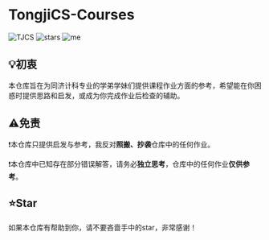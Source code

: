 # TongjiCS-Courses
![TJCS](https://flat.badgen.net/static/Tongji/CS)
![stars](https://flat.badgen.net/github/stars/youknowwhom/TongjiCS-Undergraduate-Courses/yellow)
![me](https://flat.badgen.net/static/powered%20by/Bryan%20Zheng/F96854)

## 💡初衷
本仓库旨在为同济计科专业的学弟学妹们提供课程作业方面的参考，希望能在你困惑时提供思路和启发，或成为你完成作业后检查的辅助。

## ⚠️免责
❗本仓库只提供启发与参考，我反对**照搬、抄袭**仓库中的任何作业。

❗本仓库中已知存在部分错误解答，请务必**独立思考**，仓库中的任何作业**仅供参考**。

## ⭐Star
如果本仓库有帮助到你，请不要吝啬手中的star，非常感谢！
